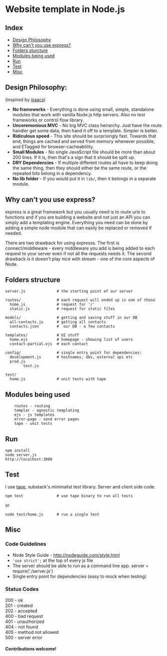 # Website template in Node.js

## Index

* [Design Philosophy](#design-philosophy)
* [Why can't you use express?](#why-can't-you-use-express?)
* [Folders sturcture](#folders-structure)
* [Modules being used](#modules-being-used)
* [Run](#run)
* [Test](#test)
* [Misc](#misc)

## Design Philosophy:

(inspired by [isaacs](https://github.com/isaacs/npm-www))

* **No frameworks** - Everything is done using small, simple, standalone modules that work with vanilla Node.js http servers. Also no test frameworks or control flow library.
* **Unceremonious MVC** - No big MVC class heirarchy. Just have the route handler get some data, then hand it off to a template.  Simpler is better.
* **Ridiculous speed** - This site should be surprisingly fast.  Towards that end, things are cached and served from memory whenever possible, and ETagged for browser-cacheablility.
* **Small Modules** - No single JavaScript file should be more than about 200 lines.  If it is, then that's a sign that it should be split up.  
* **DRY Dependencies** - If multiple different routes all have to keep doing the same thing, then they should either be the same route, or the repeated bits belong in a dependency.
* **No lib folder** - If you would put it in `lib/`, then it belongs in a separate module.

## Why can't you use express?

express is a great framework but you usually need is to route urls to functions and if you are building a website and not just an API you can simply add a templating engine. Everything you need can be done by adding a simple node module that can easily be replaced or removed if needed.

There are two drawback for using expresss. The first is connect/middleware - every middleware you add is being added to each request to your server even if not all the requests needs it. The second drawback is it doesn't play nice with stream - one of the core aspects of Node.  

## Folders structure

    server.js              # the starting point of our server

    routes/                # each request will ended up in one of those
      home.js              # request for '/'
      static.js            # request for static files

    models/                # getting and saving stuff in our DB 
      all-contacts.js      # getting all contacts
      contacts.json        #  our DB - a few contacts

    templates/             # UI stuff
      home.ejs             # homepage - showing list of users
      contact-partial.ejs  # each contact
 
    config/                # single entry point for dependencies:
      development.js       # hostnames, dbs, external api etc
      prod.js               
 			test.js
      
    test/             
      home.js              # unit tests with tape

## Modules being used

        routes - routing
        templar - agnostic templating
        ejs - js templates
        error-page - send error pages
        tape - unit tests
        
## Run

    npm install
    node server.js
    http://localhost:3000

## Test

I use [tape](https://github.com/substack/tape), substack's minimalist test library. Server and client side code. 

    npm test               # use tape binary to run all tests

or

    node test/home.js      # run a single test

## Misc

### Code Guidelines

* Node Style Guide - http://nodeguide.com/style.html
* `'use strict';` at the top of every js file
* The server should be able to run as a command line app. server = require('./server.js')
* Single entry point for dependencies (easy to mock when testing)

### Status Codes

200 - ok  
201 - created  
202 - accepted  
400 - bad request  
401 - unauthorized  
404 - not found  
405 - method not allowed  
500 - server error  

#### Contributions welcome!
